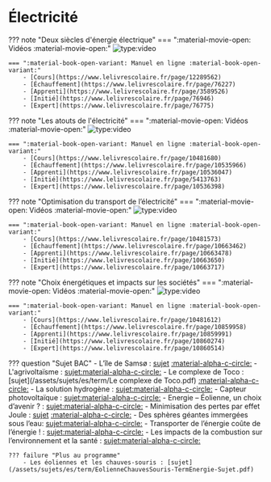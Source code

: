 # Électricité

??? note "Deux siècles d'énergie électrique"
    === ":material-movie-open: Vidéos :material-movie-open:"
        ![type:video](https://www.youtube.com/embed/A0hIGkDlX3k)

    === ":material-book-open-variant: Manuel en ligne :material-book-open-variant:"
        - [Cours](https://www.lelivrescolaire.fr/page/12289562)
        - [Échauffement](https://www.lelivrescolaire.fr/page/76227)
        - [Apprenti](https://www.lelivrescolaire.fr/page/3589526)
        - [Initié](https://www.lelivrescolaire.fr/page/76946)
        - [Expert](https://www.lelivrescolaire.fr/page/76775)

??? note "Les atouts de l'électricité"
    === ":material-movie-open: Vidéos :material-movie-open:"
        ![type:video](https://www.youtube.com/embed/ou_GlVAyAOk)

    === ":material-book-open-variant: Manuel en ligne :material-book-open-variant:"
        - [Cours](https://www.lelivrescolaire.fr/page/10481680)
        - [Échauffement](https://www.lelivrescolaire.fr/page/10535966)
        - [Apprenti](https://www.lelivrescolaire.fr/page/10536047)
        - [Initié](https://www.lelivrescolaire.fr/page/5413763)
        - [Expert](https://www.lelivrescolaire.fr/page/10536398)

??? note "Optimisation du transport de l’électricité"
    === ":material-movie-open: Vidéos :material-movie-open:"
        ![type:video](https://www.youtube.com/embed/K7D3aLHvi4o)

    === ":material-book-open-variant: Manuel en ligne :material-book-open-variant:"
        - [Cours](https://www.lelivrescolaire.fr/page/10481573)
        - [Échauffement](https://www.lelivrescolaire.fr/page/10663462)
        - [Apprenti](https://www.lelivrescolaire.fr/page/10663478)
        - [Initié](https://www.lelivrescolaire.fr/page/10663650)
        - [Expert](https://www.lelivrescolaire.fr/page/10663717)

??? note "Choix énergétiques et impacts sur les sociétés"
    === ":material-movie-open: Vidéos :material-movie-open:"
        ![type:video](https://www.youtube.com/embed/yg17uo3pG-c)

    === ":material-book-open-variant: Manuel en ligne :material-book-open-variant:"
        - [Cours](https://www.lelivrescolaire.fr/page/10481612)
        - [Échauffement](https://www.lelivrescolaire.fr/page/10859958)
        - [Apprenti](https://www.lelivrescolaire.fr/page/10859991)
        - [Initié](https://www.lelivrescolaire.fr/page/10860274)
        - [Expert](https://www.lelivrescolaire.fr/page/10860514)


??? question "Sujet BAC"
    - L’île de Samsø : [sujet](/assets/sujets/es/term/Lîle-de-Samso.pdf) [:material-alpha-c-circle:](/assets/sujets/es/term/correction/correction-lile-de-samso.pdf)
    - L'agrivoltaïsme : [sujet](/assets/sujets/es/term/Agrivoltaisme-TermEnergie-Sujet.pdf)[:material-alpha-c-circle:](/assets/sujets/es/term/correction/correction-lagrivoltaisme.pdf)
    - Le complexe de Toco : [sujet](/assets/sujets/es/term/Le complexe de Toco.pdf) [:material-alpha-c-circle:](/assets/sujets/es/term/correction/correction-le-complexe-de-toco.pdf)
    - La solution hydrogène : [sujet](/assets/sujets/es/term/SolutionHydrogene-TermEnergie-Sujet.pdf)[:material-alpha-c-circle:](/assets/sujets/es/term/correction/correction-la-solution-hydrogene.pdf)
    - Capteur photovoltaïque : [sujet](/assets/sujets/es/term/CapteurPhotovoltaique-TermEnergie-Sujet.pdf)[:material-alpha-c-circle:](/assets/sujets/es/term/correction/correction-capteur-photovoltaique.pdf)
    - Energie – Éolienne, un choix d’avenir ? : [sujet](/assets/sujets/es/term/Eolienne-TermEnergie-Sujet.pdf)[:material-alpha-c-circle:](/assets/sujets/es/term/correction/correction-eolienne-un-choix-davenir.pdf)
    - Minimisation des pertes par effet Joule : [sujet](/assets/sujets/es/term/MinimisationPertesEffetJoule-TermEnergie-Sujet.pdf) [:material-alpha-c-circle:](/assets/sujets/es/term/correction/correction-minimisation-des-pertes-par-effet-joule.pdf)
    - Des sphères géantes immergées sous l’eau: [sujet](/assets/sujets/es/term/SpheresGeantes-TermEnergie-Sujet.pdf)[:material-alpha-c-circle:](/assets/sujets/es/term/correction/correction-des-spheres-geantes-immergees-sous-leau.pdf)
    - Transporter de l’énergie coûte de l’énergie ! : [sujet](/assets/sujets/es/term/TransporterE-TermEnergie-Sujet.pdf)[:material-alpha-c-circle:](/assets/sujets/es/term/correction/correction-transporter-de-lenergie-coute-de-lenergie.pdf)
    - Les impacts de la combustion sur l’environnement et la santé : [sujet](/assets/sujets/es/term/CombustionSante.pdf)[:material-alpha-c-circle:](/assets/sujets/es/term/correction/correction-les-impacts-de-la-combustion-sur-lenvironnement-et-la-sante.pdf)


    ??? failure "Plus au programme"
        - Les éoliennes et les chauves-souris : [sujet](/assets/sujets/es/term/EolienneChauvesSouris-TermEnergie-Sujet.pdf)

